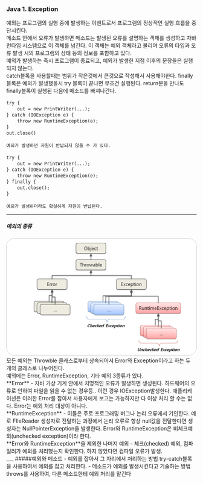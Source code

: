 ### Java 1. Exception

예외는 프로그램의 실행 중에 발생하는 이벤트로서 프로그램의 정상적인 실행 흐름을 중단시킨다.
<br>
메소드 안에서 오류가 발생하면 메소드는 발생된 오류를 설명하는 객체를 생성하고 자바 런타임 시스템으로 이 객체를 넘긴다. 이 객체는 예외 객체라고 불리며 오류의 타입과 오류 발생 시의 프로그램의 상태 등의 정보를 포함하고 있다.
<br>
예외가 발생하는 즉시 프로그램이 종료되고, 예외가 발생한 지점 이후의 문장들은 실행되지 않는다.
<br>
catch블록을 사용할때는 범위가 작은것에서 큰것으로 작성해서 사용해야한다.
finally 블록은 예외가 발생했을시 try 블록이 끝나면 무조건 실행된다. return문을 만나도 finally블록이 실행된 다음에 메소드를 빠져나간다.

```{.java}
try {
	out = new PrintWriter(...);
} catch (IOException e) {
	throw new RuntimeException(e);
}
out.close()

예외가 발생하면 자원이 반납되지 않을 수 가 있다.

try {
	out = new PrintWriter(...);
} catch (IOException e) {
	throw new RuntimeException(e);
} finally {
	out.close();
}

예외가 발생하더라도 확실하게 자원이 반납된다.
```
___
##### 예외의 종류

<img src="../img/Exception-Class.png">
모든 예외는 Throwble 클래스로부터 상속되어서 Error와 Exception이라고 하는 두 개의 클래스로 나누어진다. 
<br>
예외에는 Error, RuntimeException, 기타 예외 3종류가 있다.<br>
**Error** - 자바 가상 기계 안에서 치명적인 오류가 발생하면 생성된다. 하드웨어의 오류로 인하여 파일을 읽을 수 없는 경우등.. 이런 경우 IOException발생한다. 애플리케이션은 이러한 Error를 잡아서 사용자에게 보고는 가능하지만 다 이상 처리 할 수는 없다. Error는 예외 처리 대상이 아니다.
<br>
**RuntimeException** - 이들은 주로 프로그래밍 버그나 논리 오류에서 기인한다. 예로 FIleReader 생성자로 전달하는 과정에서 논리 오류로 항상 null값을 전달한다면 생성자는 NullPointerException을 발생한다.
Error와 RuntimeException은 비체크예외(unchecked exception)이라 한다.
<br>
**Error와 RuntimeException**을 제외한 나머지 예외 - 체크(checked) 예외, 컴파일러가 예외를 처리했는지 확인한다. 하지 않았다면 컴파일 오류가 발생.
<br>
___
#####예외와 메소드
 - 예외를 잡아서 그 자리에서 처리하는 방법
   try-catch블록을 사용하여서 예외를 잡고 처리한다.
 - 메소드가 예외를 발생시킨다고 기술하는 방법
   throws를 사용하여, 다른 메소드한테 예외 처리를 맡긴다